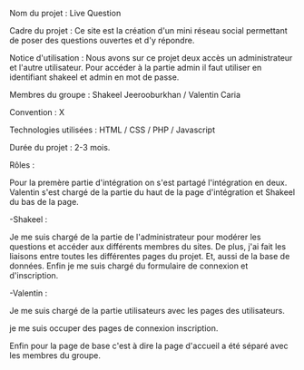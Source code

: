 Nom du projet : Live Question

Cadre du projet : Ce site est la création d'un mini réseau social permettant de poser des questions ouvertes et d'y répondre.

Notice d'utilisation : Nous avons sur ce projet deux accès un administrateur et l'autre utilisateur. Pour accéder à la partie admin il faut utiliser en identifiant shakeel et admin en mot de passe.

Membres du groupe : Shakeel Jeerooburkhan / Valentin Caria

Convention : X

Technologies utilisées : HTML / CSS / PHP / Javascript

Durée du projet : 2-3 mois.

Rôles : 

Pour la premère partie d'intégration on s'est partagé l'intégration en deux. Valentin s'est chargé de la partie du haut de la page d'intégration et Shakeel du bas de la page.

-Shakeel : 

Je me suis chargé de la partie de l'administrateur pour modérer les questions et accéder aux différents membres du sites. 
De plus, j'ai fait les liaisons entre toutes les différentes pages du projet. 
Et, aussi de la base de données.
Enfin je me suis chargé du formulaire de connexion et d'inscription.


-Valentin :

Je me suis chargé de la partie utilisateurs avec les pages des utilisateurs.

je me suis occuper des pages de connexion inscription.


Enfin pour la page de base c'est à dire la page d'accueil a été séparé avec les membres du groupe.

